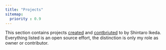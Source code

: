 ```yaml
---
title: "Projects"
sitemap:
  priority : 0.9
---
```

<p>This section contains projects <a href="/projects/creations">created</a> and <a href="/projects/contributions">contbriuted</a> to by Shintaro Ikeda.  Everything listed is an open source effort, the distinction is only my role as owner or contributor.</p>
